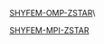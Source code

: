[SHYFEM-OMP-ZSTAR](https://github.com/CMCC-Foundation/SHYFEM-ZSTAR)\


[SHYFEM-MPI-ZSTAR](https://github.com/CMCC-Foundation/SHYFEM/tree/shyfem_mpi_zstar)
